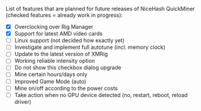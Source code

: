 List of features that are planned for future releases of NiceHash QuickMiner (checked features = already work in progress):
* [x] Overclocking over Rig Manager
* [x] Support for latest AMD video cards
* [ ] Linux support (not decided how exactly yet)
* [ ] Investigate and implement full autotune (incl. memory clock)
* [ ] Update to the latest version of XMRig
* [ ] Working reliable intensity option
* [ ] Do not show this checkbox dialog upgrade
* [ ] Mine certain hours/days only
* [ ] Improved Game Mode (auto)
* [ ] Mine on/off according to the power costs
* [ ] Take action when no GPU device detected (no, restart, reboot, reload driver)